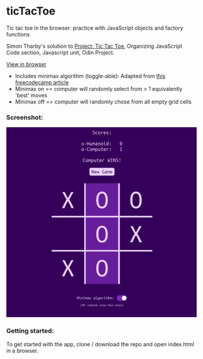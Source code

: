# ticTacToe
Tic tac toe in the browser: practice with JavaScript objects and factory functions

Simon Tharby's solution to [Project: Tic Tac Toe](https://www.theodinproject.com/courses/javascript/lessons/tic-tac-toe-javascript?ref=lnav), Organizing JavaScript Code section, Javascript unit, Odin Project.

[View in browser](https://jinjagit.github.io/ticTacToe/)

  * Includes minimax algorithm (toggle-able): Adapted from [this freecodecamp article](https://medium.freecodecamp.org/how-to-make-your-tic-tac-toe-game-unbeatable-by-using-the-minimax-algorithm-9d690bad4b37)
  * Minimax on == computer will randomly select from > 1 equivalently 'best' moves
  * Minimax off == computer will randomly chose from all empty grid cells

### Screenshot:

![ticTacToe.png](img/ticTacToe.png)

### Getting started:

To get started with the app, clone / download the repo and open index.html in a browser.
